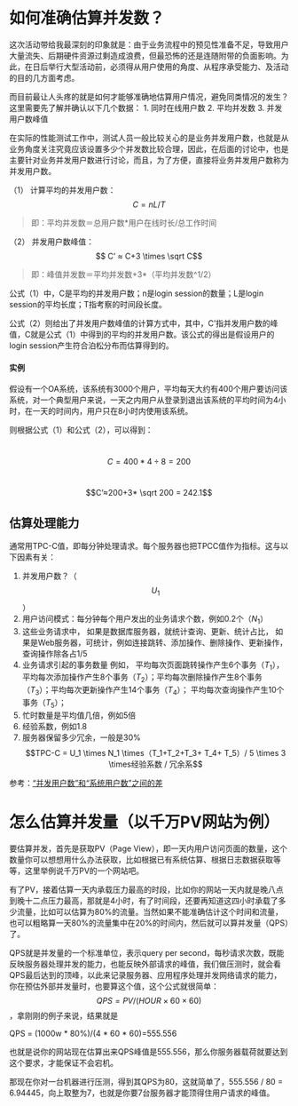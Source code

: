 # 如何准确估算并发数？



这次活动带给我最深刻的印象就是：由于业务流程中的预见性准备不足，导致用户大量流失、后期硬件资源过剩造成浪费，但最恐怖的还是连随附带的负面影响。为此，在日后举行大型活动前，必须得从用户使用的角度、从程序承受能力、及活动的目的几方面考虑。

而目前最让人头疼的就是如何才能够准确地估算用户情况，避免同类情况的发生？这里需要先了解并确认以下几个数据：
    1. 同时在线用户数
    2. 平均并发数
    3. 并发用户数峰值

在实际的性能测试工作中，测试人员一般比较关心的是业务并发用户数，也就是从业务角度关注究竟应该设置多少个并发数比较合理，因此，在后面的讨论中，也是主要针对业务并发用户数进行讨论，而且，为了方便，直接将业务并发用户数称为并发用户数。

   （1） 计算平均的并发用户数： $$ C = nL/T$$  
   > 即：平均并发数＝总用户数*用户在线时长/总工作时间 

   （2） 并发用户数峰值：$$ C’ ≈ C+3 \times \sqrt C$$
   > 即：峰值并发数＝平均并发数+3*（平均并发数^1/2）

  公式（1）中，C是平均的并发用户数；n是login session的数量；L是login session的平均长度；T指考察的时间段长度。

  公式（2）则给出了并发用户数峰值的计算方式中，其中，C’指并发用户数的峰值，C就是公式（1）中得到的平均的并发用户数。该公式的得出是假设用户的login session产生符合泊松分布而估算得到的。

#### 实例

 假设有一个OA系统，该系统有3000个用户，平均每天大约有400个用户要访问该系统，对一个典型用户来说，一天之内用户从登录到退出该系统的平均时间为4小时，在一天的时间内，用户只在8小时内使用该系统。

则根据公式（1）和公式（2），可以得到：

​       $$C = 400 * 4 ÷ 8 = 200$$

​       $$C’≈200+3* \sqrt 200 = 242.1$$

## **估算处理能力**

通常用TPC-C值，即每分钟处理请求。每个服务器也把TPCC值作为指标。这与以下因素有关：
1. 并发用户数？（$$U_1$$）
2. 用户访问模式：每分钟每个用户发出的业务请求个数，例如0.2个（$N_1$）
3. 这些业务请求中，
如果是数据库服务器，就统计查询、更新、统计占比，
如果是Web服务器，可统计，例如连接跳转、添加操作、删除操作、更新操作，查询操作除各占1/5
4. 业务请求引起的事务数量
例如， 平均每次页面跳转操作产生6个事务（$T_1$），平均每次添加操作产生8个事务（$T_2$）；平均每次删除操作产生8个事务（$T_3$）；平均每次更新操作产生14个事务（$T_4$）； 平均每次查询操作产生10个事务（$T_5$）；
5. 忙时数量是平均值几倍，例如5倍
6. 经验系数，例如1.8
7. 服务器保留多少冗余，一般是30%
 $$TPC-C = U_1 \times N_1 \times（T_1+T_2+T_3+ T_4+ T_5）/ 5 \times 3 \times经验系数 / 冗余系$$

 参考：[“并发用户数”和“系统用户数”之间的差](http://tech.it168.com/a2009/0115/263/000000263110.shtml)

 



# 怎么估算并发量（以千万PV网站为例）

要估算并发，首先是获取PV（Page View），即一天内用户访问页面的数量，这个数量你可以想想用什么办法获取，比如根据已有系统估算、根据日志数据获取等等，这里举例说千万PV的一个网站吧。

有了PV，接着估算一天内承载压力最高的时段，比如你的网站一天内就是晚八点到晚十二点压力最高，那就是4小时，有了时间段，还要再知道这四小时承载了多少流量，比如可以估算为80%的流量。当然如果不能准确估计这个时间和流量，也可以粗略算一天80%的流量集中在20%的时间内，然后就可以算并发量（QPS）了。

QPS就是并发量的一个标准单位，表示query per second，每秒请求次数，既能反映服务器处理并发的能力，也能反映外部请求的峰值，我们做压测时，就会看QPS最后达到的顶峰，以此来记录服务器、应用程序处理并发网络请求的能力，你在预估外部并发量时，也要算这个值，这个公式就很简单：$$QPS = PV/(HOUR \times 60 \times 60) $$，拿刚刚的例子来说，结果就是

QPS = (1000w * 80%)/(4 * 60 * 60)=555.556

也就是说你的网站现在估算出来QPS峰值是555.556，那么你服务器载荷就要达到这个要求，才能保证不会宕机。

那现在你对一台机器进行压测，得到其QPS为80，这就简单了，555.556 / 80 = 6.94445，向上取整为7，也就是你要7台服务器才能顶得住用户请求的峰值。